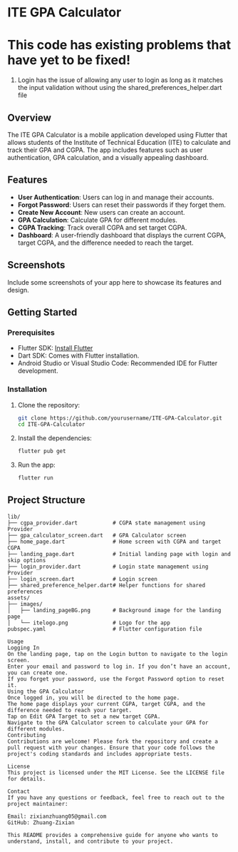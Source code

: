 # ITE GPA Calculator

# This code has existing problems that have yet to be fixed!
1. Login has the issue of allowing any user to login as long as it matches the input validation without using the shared_preferences_helper.dart file


## Overview

The ITE GPA Calculator is a mobile application developed using Flutter that allows students of the Institute of Technical Education (ITE) to calculate and track their GPA and CGPA. The app includes features such as user authentication, GPA calculation, and a visually appealing dashboard.

## Features

- **User Authentication**: Users can log in and manage their accounts.
- **Forgot Password**: Users can reset their passwords if they forget them.
- **Create New Account**: New users can create an account.
- **GPA Calculation**: Calculate GPA for different modules.
- **CGPA Tracking**: Track overall CGPA and set target CGPA.
- **Dashboard**: A user-friendly dashboard that displays the current CGPA, target CGPA, and the difference needed to reach the target.

## Screenshots

Include some screenshots of your app here to showcase its features and design.

## Getting Started

### Prerequisites

- Flutter SDK: [Install Flutter](https://flutter.dev/docs/get-started/install)
- Dart SDK: Comes with Flutter installation.
- Android Studio or Visual Studio Code: Recommended IDE for Flutter development.

### Installation

1. Clone the repository:

    ```bash
    git clone https://github.com/yourusername/ITE-GPA-Calculator.git
    cd ITE-GPA-Calculator
    ```

2. Install the dependencies:

    ```bash
    flutter pub get
    ```

3. Run the app:

    ```bash
    flutter run
    ```

## Project Structure

```plaintext
lib/
├── cgpa_provider.dart           # CGPA state management using Provider
├── gpa_calculator_screen.dart   # GPA Calculator screen
├── home_page.dart               # Home screen with CGPA and target CGPA
├── landing_page.dart            # Initial landing page with login and skip options
├── login_provider.dart          # Login state management using Provider
├── login_screen.dart            # Login screen
├── shared_preference_helper.dart# Helper functions for shared preferences
assets/
├── images/
│   ├── landing_pageBG.png       # Background image for the landing page
│   └── itelogo.png              # Logo for the app
pubspec.yaml                     # Flutter configuration file

Usage
Logging In
On the landing page, tap on the Login button to navigate to the login screen.
Enter your email and password to log in. If you don’t have an account, you can create one.
If you forget your password, use the Forgot Password option to reset it.
Using the GPA Calculator
Once logged in, you will be directed to the home page.
The home page displays your current CGPA, target CGPA, and the difference needed to reach your target.
Tap on Edit GPA Target to set a new target CGPA.
Navigate to the GPA Calculator screen to calculate your GPA for different modules.
Contributing
Contributions are welcome! Please fork the repository and create a pull request with your changes. Ensure that your code follows the project's coding standards and includes appropriate tests.

License
This project is licensed under the MIT License. See the LICENSE file for details.

Contact
If you have any questions or feedback, feel free to reach out to the project maintainer:

Email: zixianzhuang05@gmail.com
GitHub: Zhuang-Zixian

This README provides a comprehensive guide for anyone who wants to understand, install, and contribute to your project.

